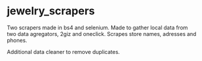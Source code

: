 # jewelry_scrapers
Two scrapers made in bs4 and selenium. 
Made to gather local data from two data agregators, 2giz and oneclick.
Scrapes store names, adresses and phones.

Additional data cleaner to remove duplicates.
